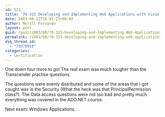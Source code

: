 ```yaml
---
id: 521
title: '70-315 Developing and Implementing Web Applications with Visual C# &#8211; Passed'
date: 2003-08-12T16:01:21+00:00
author: Merill Fernando
layout: post
guid: /post/2003/08/70-315-Developing-and-Implementing-Web-Applications-with-Visual-C---Passed.aspx
permalink: /2003/08/70-315-developing-and-implementing-web-applications-with-visual-c-passed/
dsq_thread_id:
  - "78570918"
categories:
  - Certification
---
```

<body xmlns="http://www.w3.org/1999/xhtml">
    <p>
        One down four more to go! The real exam was much tougher than the Transcender practise
        questions.
    </p>
    <p>
        The questions were evenly distributed and some of the areas that I got caught was
        in the Security (What the heck was that&#160;PrincipalPermission class?). The Data
        access questions were not too bad and pretty much everything was covered in the ADO.NET
        course.
    </p>
    <p>
        Next exam: Windows Applications.
    </p>
</body>